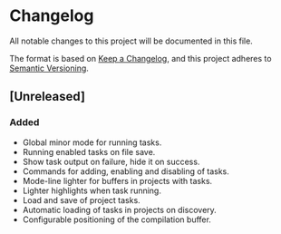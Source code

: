 # Changelog

All notable changes to this project will be documented in this file.

The format is based on [Keep a Changelog](https://keepachangelog.com/en/1.0.0/),
and this project adheres to [Semantic Versioning](https://semver.org/spec/v2.0.0.html).

## [Unreleased]
### Added
- Global minor mode for running tasks.
- Running enabled tasks on file save.
- Show task output on failure, hide it on success.
- Commands for adding, enabling and disabling of tasks.
- Mode-line lighter for buffers in projects with tasks.
- Lighter highlights when task running.
- Load and save of project tasks.
- Automatic loading of tasks in projects on discovery.
- Configurable positioning of the compilation buffer.
